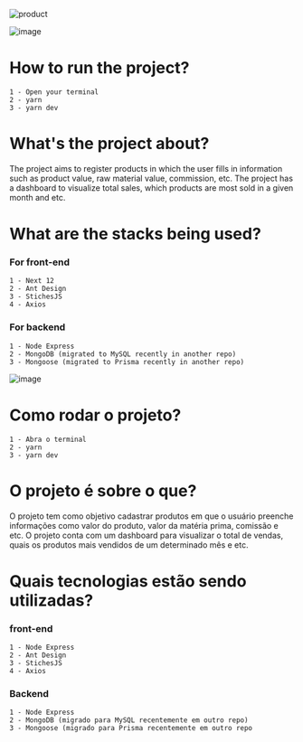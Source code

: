 
![product](https://github.com/Lippi99/dashboard_product_management/assets/65247407/dab1ff91-97f7-4318-a78b-6782d1c1209c)



![image](https://github.com/Lippi99/dashboard_product_management/assets/65247407/94d038fb-672b-41cf-8fac-43c38dcbdd48)

# How to run the project?
```
1 - Open your terminal
2 - yarn
3 - yarn dev
```
# What's the project about?
The project aims to register products in which the user fills in information such as product value, raw material value, commission, etc.
The project has a dashboard to visualize total sales, which products are most sold in a given month and etc.

# What are the stacks being used?
### For front-end
```
1 - Next 12
2 - Ant Design
3 - StichesJS
4 - Axios
```

### For backend
```
1 - Node Express
2 - MongoDB (migrated to MySQL recently in another repo)
3 - Mongoose (migrated to Prisma recently in another repo)
```


![image](https://github.com/Lippi99/dashboard_product_management/assets/65247407/a59abaaa-c471-4a01-8149-d09a0f72ddbb)
# Como rodar o projeto?
```
1 - Abra o terminal
2 - yarn
3 - yarn dev
```
# O projeto é sobre o que?
O projeto tem como objetivo cadastrar produtos em que o usuário preenche informações como valor do produto, valor da matéria prima, comissão e etc.
O projeto conta com um dashboard para visualizar o total de vendas, quais os produtos mais vendidos de um determinado mês e etc.

# Quais tecnologias estão sendo utilizadas?
### front-end
```
1 - Node Express
2 - Ant Design
3 - StichesJS
4 - Axios
```

### Backend
```
1 - Node Express
2 - MongoDB (migrado para MySQL recentemente em outro repo)
3 - Mongoose (migrado para Prisma recentemente em outro repo
```


